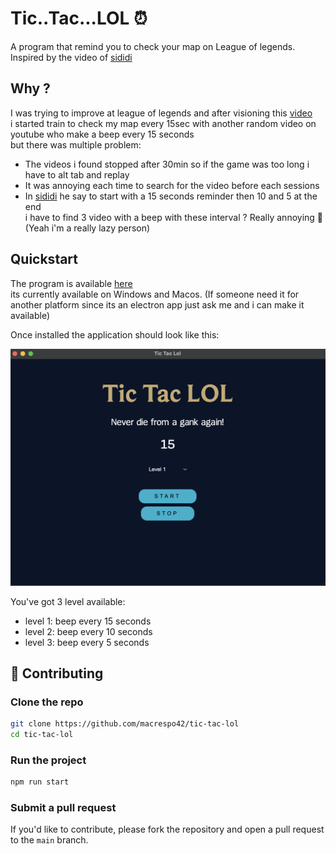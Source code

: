 # Tic..Tac...LOL ⏰

A program that remind you to check your map on League of legends.  
Inspired by the video of [sididi](https://www.youtube.com/watch?v=Q3GGIp9K3wM)

## Why ?

I was trying to improve at league of legends and after visioning this [video](https://www.youtube.com/watch?v=Q3GGIp9K3wM)  
i started train to check my map every 15sec with another random video on youtube who make a beep every 15 seconds  
but there was multiple problem:

- The videos i found stopped after 30min so if the game was too long i have to alt tab and replay
- It was annoying each time to search for the video before each sessions
- In [sididi](https://www.youtube.com/watch?v=Q3GGIp9K3wM) he say to start with a 15 seconds reminder then 10 and 5 at the end  
i have to find 3 video with a beep with these interval ? Really annoying 🤔 (Yeah i'm a really lazy person)

## Quickstart

The program is available [here](https://github.com/macrespo42/tic-tac-lol/releases/tag/beta)  
its currently available on Windows and Macos. (If someone need it for another platform since its an electron app just ask me and i can make it available)

Once installed the application should look like this:

![tic-tac-lol screenshot](screenshots/tic-tac-lol.png)

You've got 3 level available:

- level 1: beep every 15 seconds
- level 2: beep every 10 seconds
- level 3: beep every 5 seconds

## 🤝 Contributing

### Clone the repo

```bash
git clone https://github.com/macrespo42/tic-tac-lol
cd tic-tac-lol
```

### Run the project

```bash
npm run start
```

### Submit a pull request

If you'd like to contribute, please fork the repository and open a pull request to the `main` branch.

